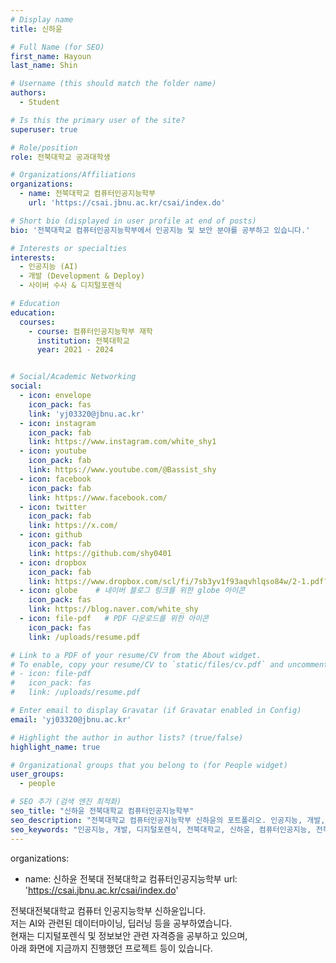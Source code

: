 ```yaml
---
# Display name
title: 신하윤

# Full Name (for SEO)
first_name: Hayoun
last_name: Shin

# Username (this should match the folder name)
authors:
  - Student

# Is this the primary user of the site?
superuser: true

# Role/position
role: 전북대학교 공과대학생

# Organizations/Affiliations
organizations:
  - name: 전북대학교 컴퓨터인공지능학부
    url: 'https://csai.jbnu.ac.kr/csai/index.do'

# Short bio (displayed in user profile at end of posts)
bio: '전북대학교 컴퓨터인공지능학부에서 인공지능 및 보안 분야를 공부하고 있습니다.'

# Interests or specialties
interests:
  - 인공지능 (AI)
  - 개발 (Development & Deploy)
  - 사이버 수사 & 디지털포렌식

# Education
education:
  courses:
    - course: 컴퓨터인공지능학부 재학
      institution: 전북대학교
      year: 2021 - 2024


# Social/Academic Networking
social:
  - icon: envelope
    icon_pack: fas
    link: 'yj03320@jbnu.ac.kr'
  - icon: instagram
    icon_pack: fab
    link: https://www.instagram.com/white_shy1
  - icon: youtube
    icon_pack: fab
    link: https://www.youtube.com/@Bassist_shy
  - icon: facebook
    icon_pack: fab
    link: https://www.facebook.com/
  - icon: twitter
    icon_pack: fab
    link: https://x.com/
  - icon: github
    icon_pack: fab
    link: https://github.com/shy0401
  - icon: dropbox
    icon_pack: fab
    link: https://www.dropbox.com/scl/fi/7sb3yv1f93aqvhlqso84w/2-1.pdf?rlkey=86y92qol5p70utebemfz4qwwk&st=ppk6wk5p&dl=0
  - icon: globe    # 네이버 블로그 링크를 위한 globe 아이콘
    icon_pack: fas
    link: https://blog.naver.com/white_shy
  - icon: file-pdf   # PDF 다운로드를 위한 아이콘
    icon_pack: fas
    link: /uploads/resume.pdf

# Link to a PDF of your resume/CV from the About widget.
# To enable, copy your resume/CV to `static/files/cv.pdf` and uncomment the lines below.
# - icon: file-pdf
#   icon_pack: fas
#   link: /uploads/resume.pdf

# Enter email to display Gravatar (if Gravatar enabled in Config)
email: 'yj03320@jbnu.ac.kr'

# Highlight the author in author lists? (true/false)
highlight_name: true

# Organizational groups that you belong to (for People widget)
user_groups:
  - people

# SEO 추가 (검색 엔진 최적화)
seo_title: "신하윤 전북대학교 컴퓨터인공지능학부"
seo_description: "전북대학교 컴퓨터인공지능학부 신하윤의 포트폴리오. 인공지능, 개발, 사이버 수사 & 디지털포렌식 분야를 연구 중입니다."
seo_keywords: "인공지능, 개발, 디지털포렌식, 전북대학교, 신하윤, 컴퓨터인공지능, 전북대, 전북대 신하윤"
---
```


organizations:
- name: 신하윤 전북대 전북대학교 컴퓨터인공지능학부
  url: 'https://csai.jbnu.ac.kr/csai/index.do'

전북대전북대학교 컴퓨터 인공지능학부 신하윤입니다.  
저는 AI와 관련된 데이터마이닝, 딥러닝 등을 공부하였습니다.  
현재는 디지털포렌식 및 정보보안 관련 자격증을 공부하고 있으며,  
아래 화면에 지금까지 진행했던 프로젝트 등이 있습니다.
